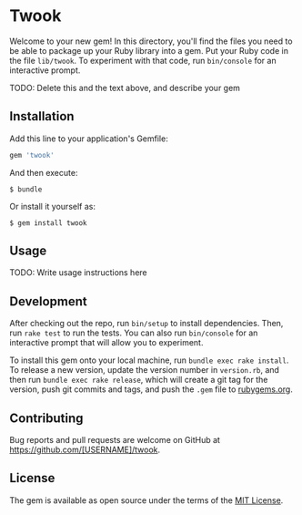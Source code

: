 # Twook

Welcome to your new gem! In this directory, you'll find the files you need to be able to package up your Ruby library into a gem. Put your Ruby code in the file `lib/twook`. To experiment with that code, run `bin/console` for an interactive prompt.

TODO: Delete this and the text above, and describe your gem

## Installation

Add this line to your application's Gemfile:

```ruby
gem 'twook'
```

And then execute:

    $ bundle

Or install it yourself as:

    $ gem install twook

## Usage

TODO: Write usage instructions here

## Development

After checking out the repo, run `bin/setup` to install dependencies. Then, run `rake test` to run the tests. You can also run `bin/console` for an interactive prompt that will allow you to experiment.

To install this gem onto your local machine, run `bundle exec rake install`. To release a new version, update the version number in `version.rb`, and then run `bundle exec rake release`, which will create a git tag for the version, push git commits and tags, and push the `.gem` file to [rubygems.org](https://rubygems.org).

## Contributing

Bug reports and pull requests are welcome on GitHub at https://github.com/[USERNAME]/twook.


## License

The gem is available as open source under the terms of the [MIT License](http://opensource.org/licenses/MIT).

